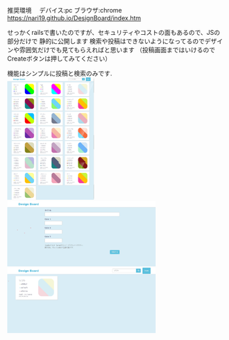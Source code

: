 推奨環境　
	デバイス:pc     ブラウザ:chrome
 https://nari19.github.io/DesignBoard/index.htm 

せっかくrailsで書いたのですが、セキュリティやコストの面もあるので、JSの部分だけで
静的に公開します
検索や投稿はできないようになってるのでデザインや雰囲気だけでも見てもらえればと思います
（投稿画面まではいけるのでCreateボタンは押してみてください）

機能はシンプルに投稿と検索のみです.</br>
<img src="/images/001.jpg" width="200px"> </br>
<img src="/images/002.jpg" height="150px">
<img src="/images/003.jpg" height="150px">


